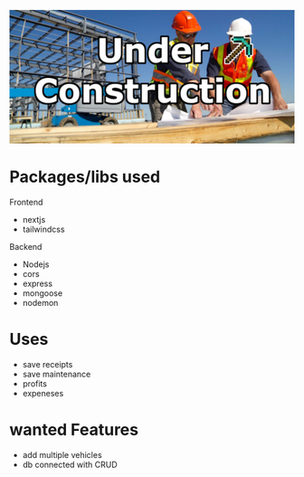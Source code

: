 ![alt text](./client/img/underconstruction.png)

# Packages/libs used

Frontend

- nextjs
- tailwindcss

Backend

- Nodejs
- cors
- express
- mongoose
- nodemon

# Uses

- save receipts
- save maintenance
- profits
- expeneses

# wanted Features

- add multiple vehicles
- db connected with CRUD
